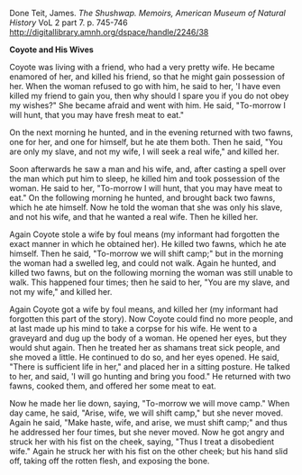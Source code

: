 Done 
Teit, James. *The Shushwap. Memoirs, American Museum of Natural History* VoL  2 part 7. p. 745-746
http://digitallibrary.amnh.org/dspace/handle/2246/38  

**Coyote and His Wives**

Coyote was living with a friend, who had a very pretty wife. He became enamored of her, and killed his friend, so that he might gain possession of her. When the woman refused to go with him, he said to her, 'I have even killed my friend to gain you, then why should I spare you if you do not obey my wishes?" She became afraid and went with him. He said, "To-morrow I will hunt, that you may have fresh meat to eat." 

On the next morning he hunted, and in the evening returned with two fawns, one for her, and one for himself, but he ate them both. Then he said, "You are only my slave, and not my wife, I will seek a real wife," and killed her.

Soon afterwards he saw a man and his wife, and, after casting a spell over the man which put him to sleep, he killed him and took possession of the woman. He said to her, "To-morrow I will hunt, that you may have meat to eat." On the following morning he hunted, and brought back two fawns, which he ate himself. Now he told the woman that she was only his slave, and not his wife, and that he wanted a real wife. Then he killed her.

Again Coyote stole a wife by foul means (my informant had forgotten the exact manner in which he obtained her). He killed two fawns, which he ate himself. Then he said, "To-morrow we will shift camp;" but in the morning the woman had a swelled leg, and could not walk. Again he hunted, and killed two fawns, but on the following morning the woman was still unable to walk. This happened four times; then he said to her, "You are my slave, and not my wife," and killed her.

Again Coyote got a wife by foul means, and killed her (my informant had forgotten this part of the story). Now Coyote could find no more people, and at last made up his mind to take a  corpse for his wife. He went to a graveyard and dug up the body of a woman. He opened her  eyes, but they would shut again. Then he treated her as shamans treat sick people, and she moved a little. He continued to do  so, and her  eyes opened. He said, "There is sufficient life in her," and placed her in a sitting posture. He talked to her, and said, 'I will go hunting and bring  you food." He returned with two fawns, cooked them, and offered her some meat to eat. 

Now he made her lie down, saying, "To-morrow we will move camp." When day came, he said, "Arise, wife, we will shift  camp," but she never moved. Again he said, "Make haste, wife, and arise, we must shift camp;" and thus he addressed her four times,
but she never moved. Now he got  angry and struck her with his fist on the cheek, saying, "Thus I treat a disobedient wife." Again he struck her with his fist on the other cheek; but his hand slid off, taking off the rotten flesh, and exposing the bone.

